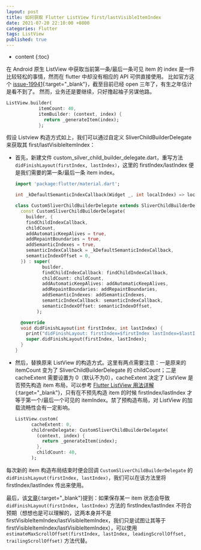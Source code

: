 ```yaml
---
layout: post
title: 如何获取 Flutter ListView first/lastVisibleItemIndex
date: 2021-07-20 22:10:00 +0800
categories: Flutter
tags: ListView
published: true
---
```


* content
{:toc}

在 Android 原生 ListView 中获取当前第一条/最后一条可见 item 的 index 是一件比较轻松的事情，然而在 flutter 中却没有相应的 API 可供直接使用。
比如官方这个 [issue-19941](https://github.com/flutter/flutter/issues/19941){:target="_blank"}，截至目前已经 open 三年了，有生之年估计是看不到了。
然而，业务还是要继续，只好撸起袖子另谋他路。

```dart
ListView.builder(
            itemCount: 40,
            itemBuilder: (context, index) {
              return _generateItem(index);
            };
```

假设 Listview 构造方式如上，我们可以通过自定义 SliverChildBuilderDelegate 来获取其 first/lastVisibleItemIndex：

* 首先，新建文件 custom_silver_child_builder_delegate.dart，重写方法 `didFinishLayout(firstIndex, lastIndex)`，这里的 firstIndex/lastIndex 便是我们需要的第一条/最后一条 item index。

    ```dart
    import 'package:flutter/material.dart';

    int _kDefaultSemanticIndexCallback(Widget _, int localIndex) => localIndex;

    class CustomSliverChildBuilderDelegate extends SliverChildBuilderDelegate {
      const CustomSliverChildBuilderDelegate(
        builder, {
        findChildIndexCallback,
        childCount,
        addAutomaticKeepAlives = true,
        addRepaintBoundaries = true,
        addSemanticIndexes = true,
        semanticIndexCallback = _kDefaultSemanticIndexCallback,
        semanticIndexOffset = 0,
      }) : super(
              builder,
              findChildIndexCallback: findChildIndexCallback,
              childCount: childCount,
              addAutomaticKeepAlives: addAutomaticKeepAlives,
              addRepaintBoundaries: addRepaintBoundaries,
              addSemanticIndexes: addSemanticIndexes,
              semanticIndexCallback: semanticIndexCallback,
              semanticIndexOffset: semanticIndexOffset,
            );

      @override
      void didFinishLayout(int firstIndex, int lastIndex) {
        print("didFinishLayout: firstIndex=$firstIndex lastIndex=$lastIndex");
        super.didFinishLayout(firstIndex, lastIndex);
      }
    }
    ```

* 然后，替换原来 ListView 的构造方式。这里有两点需要注意：一是原来的 itemCount 变为了 SliverChildBuilderDelegate 的 childCount；二是 cacheExtent 需要设置为 0（默认不为0），cacheExtent 决定了 ListView 是否预先构造 item 布局，可以参考 [Flutter ListView 用法详解](https://zhuanlan.zhihu.com/p/62324067){:target="_blank"}，只有在不预先构造 item 的时候 firstIndex/lastIndex 才等于第一个/最后一个可见的 itemIndex。禁了预构造布局，对 ListView 的加载流畅性会有一定影响。

    ```dart
    ListView.custom(
          cacheExtent: 0,
          childrenDelegate: CustomSliverChildBuilderDelegate(
            (context, index) {
              return _generateItem(index);
            },
            childCount: 40,
          );
    ```

每次新的 item 构造布局结束时便会回调 `CustomSliverChildBuilderDelegate` 的 `didFinishLayout(firstIndex, lastIndex)`，我们可以在该方法里将 firstIndex/lastIndex 传出来使用。

最后，该[文章](https://blog.csdn.net/u014803467/article/details/103750018){:target="_blank"}提到：如果保存某一 item 状态会导致 `didFinishLayout(firstIndex, lastIndex)` 方法的 firstIndex/lastIndex 不符合预期（想想也是可以理解的，这两本身并不是 firstVisibleItemIndex/lastVisibleItemIndex，我们只是试图让其等于 firstVisibleItemIndex/lastVisibleItemIndex），可以使用 `estimateMaxScrollOffset(firstIndex, lastIndex, leadingScrollOffset, trailingScrollOffset)` 方法代替。

